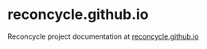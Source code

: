 # reconcycle.github.io
Reconcycle project documentation at [reconcycle.github.io](http://reconcycle.github.io)
